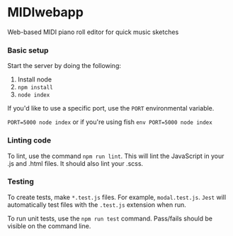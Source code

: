 # MIDIwebapp
Web-based MIDI piano roll editor for quick music sketches

### Basic setup
Start the server by doing the following:

1.  Install node
2.  `npm install`
3.  `node index`

If you'd like to use a specific port, use the `PORT` environmental variable.

`PORT=5000 node index` or if you're using fish `env PORT=5000 node index`

### Linting code
To lint, use the command `npm run lint`.  This will lint the JavaScript in your .js and .html files.  It should also lint your .scss.

### Testing
To create tests, make `*.test.js` files.  For example, `modal.test.js`.  `Jest` will automatically test files with the `.test.js` extension when run.

To run unit tests, use the `npm run test` command.  Pass/fails should be visible on the command line.
